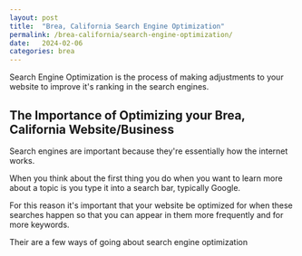 ```yaml
---
layout: post
title:  "Brea, California Search Engine Optimization"
permalink: /brea-california/search-engine-optimization/
date:   2024-02-06
categories: brea
---
```


Search Engine Optimization is the process of making adjustments to your website to improve it's ranking in the search engines. 

## The Importance of Optimizing your Brea, California Website/Business

Search engines are important because they're essentially how the internet works.

When you think about the first thing you do when you want to learn more about a topic is you type it into a search bar, typically Google.

For this reason it's important that your website be optimized for when these searches happen so that you can appear in them more frequently and for more keywords.

Their are a few ways of going about search engine optimization 

